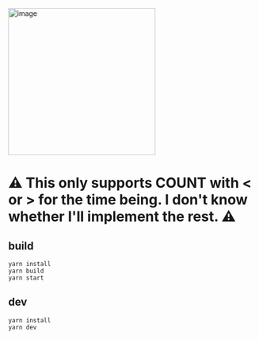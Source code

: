 <img width="297" alt="image" src="https://github.com/Delhi-Babu/toydb/assets/47606472/b632fe1d-ddee-4887-a2e4-25b8a8751dba">

# ⚠️ This only supports COUNT with < or > for the time being. I don't know whether I'll implement the rest. ⚠️

## build
```
yarn install
yarn build
yarn start
```

## dev
```
yarn install
yarn dev
```
